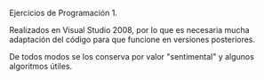 Ejercicios de Programación 1.


Realizados en Visual Studio 2008, por lo que es necesaria mucha adaptación del código para que funcione en versiones posteriores.

De todos modos se los conserva por valor "sentimental" y algunos algoritmos útiles.
